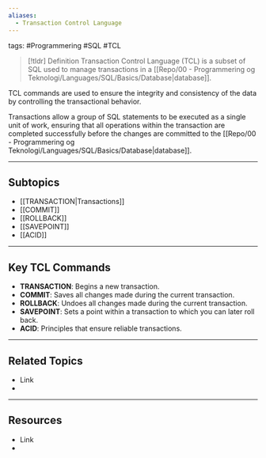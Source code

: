 ```yaml
---
aliases:
  - Transaction Control Language
---
```

tags: #Programmering #SQL #TCL

> [!tldr] Definition
> Transaction Control Language (TCL) is a subset of SQL used to manage transactions in a [[Repo/00 - Programmering og Teknologi/Languages/SQL/Basics/Database|database]]. 

TCL commands are used to ensure the integrity and consistency of the data by controlling the transactional behavior. 

Transactions allow a group of SQL statements to be executed as a single unit of work, ensuring that all operations within the transaction are completed successfully before the changes are committed to the [[Repo/00 - Programmering og Teknologi/Languages/SQL/Basics/Database|database]].

---

## Subtopics
- [[TRANSACTION|Transactions]]
- [[COMMIT]] 
- [[ROLLBACK]] 
- [[SAVEPOINT]] 
- [[ACID]]

---

## Key TCL Commands 
- **TRANSACTION**: Begins a new transaction. 
- **COMMIT**: Saves all changes made during the current transaction. 
- **ROLLBACK**: Undoes all changes made during the current transaction. 
- **SAVEPOINT**: Sets a point within a transaction to which you can later roll back. 
- **ACID**: Principles that ensure reliable transactions.

---

## Related Topics
- Link
- 

---

## Resources
- Link
- 